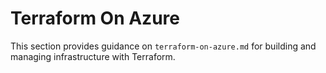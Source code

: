 # Terraform On Azure

This section provides guidance on `terraform-on-azure.md` for building and managing infrastructure with Terraform.